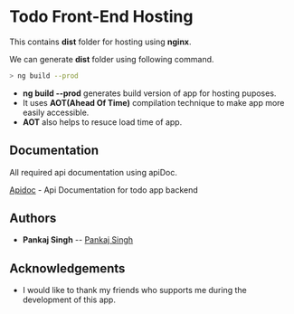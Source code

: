 # Todo Front-End Hosting

This contains **dist** folder for hosting using **nginx**.

We can generate **dist** folder using following command.

```bash
> ng build --prod
```

- **ng build --prod** generates build version of app for hosting puposes.
- It uses **AOT(Ahead Of Time)** compilation technique to make app more easily accessible.
- **AOT** also helps to resuce load time of app.

## Documentation

All required api documentation using apiDoc.

[Apidoc](https://pankajsaini123.github.io/todoback/) - Api Documentation for todo app backend

## Authors

- **Pankaj Singh** -- [Pankaj Singh](https://github.com/pankajsaini123)

## Acknowledgements

- I would like to thank my friends who supports me during the development of this app.
